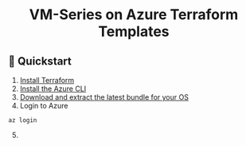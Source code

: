 # <div align="center">VM-Series on Azure Terraform Templates</div>

## :rabbit2: Quickstart  
1. [Install Terraform](https://www.terraform.io/downloads.html)
2. [Install the Azure CLI](https://docs.microsoft.com/en-us/cli/azure/install-azure-cli?view=azure-cli-latest)
3. [Download and extract the latest bundle for your OS](https://github.com/adambaumeister/azure-vmseries-terraform/releases/latest)
4. Login to Azure
```
az login
```
5. 
